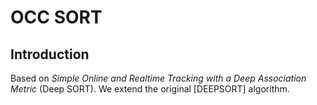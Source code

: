 # OCC SORT

## Introduction

Based on *Simple Online and Realtime Tracking with a Deep Association Metric* (Deep SORT).
We extend the original [DEEPSORT] algorithm.


